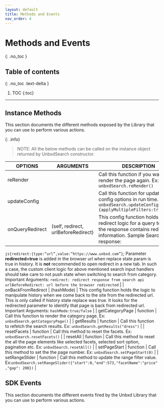 ```yaml
---
layout: default
title: Methods and Events
nav_order: 4
---
```


# Methods and Events
{: .no_toc }

## Table of contents
{: .no_toc .text-delta }

1. TOC
{:toc}

---

## Instance Methods


This section documents the different methods exposed by the Library that you can use to perform various actions.

{: .info}
> NOTE: All the below methods can be called on the instance object returned by UnbxdSearch constructor.

| OPTIONS | ARGUMENTS | DESCRIPTION |
|----------|----------|----------|
| reRender |  | Call this function if you want to render the page again. Ex: `unbxdSearch.reRender()` |
| updateConfig |  | Call this function for updating the config options in run time. Ex: `unbxdSearch.updateConfig({facet:{applyMultipleFilters:true}})` |
| onQueryRedirect | (self, redirect, urlBeforeRedirect) | This config function holds the redirect logic for a query to which the response contains redirect information. Sample Search api response: 
```js{redirect:{type:”url”,value:”https://www.unbxd.com”}```;
Parameter **redirected=true** is added in the browser url when replace state param is true in history.
It is **not** recommended to open redirect in a new tab. In such a case, the custom client logic for above mentioned search input handlers should take care to not push state when switching to search from category. 
Important Arguments: 
```redirect: redirect response from search api```
```urlBeforeRedirect: url before the browser redirected``` |
| onBackFromRedirect | (hashMode) | This config function holds the logic to manipulate history when we come back to the site from the redirected url. This is only called if history state replace was true. It looks for the redirected parameter to identify that page is back from redirected url. Important Arguments:
```hashMode:true/false``` |
| getCategoryPage | function | Call this function to render the category page. Ex: `unbxdSearch.getCategoryPage()` |
| getResults | function | Call this function to refetch the search results. Ex: `unbxdSearch.getResults("dress")` |
| resetFacets | function | Call this method to reset the facets. Ex: `unbxdSearch.resetFacets()` |
| resetAll | function | Call this method to reset the all the page elements like selected facets, selected sort option, pagination etc. Ex: `unbxdSearch.resetAll()` |
| setPageStart | function | Call this method to set the the page number. Ex: `unbxdSearch.setPageStart(0)` |
| setRangeSlider | function | Call this method to update the range filter value. Ex:`unbxdSearch.setRangeSlider({"start":0,"end":573,"facetName":"price","gap": 200})` |
<!-- | getSelectedFacetsCount | function | Call this function if you want to  get the total count of selected facets Ex: `unbxdSearch.getSelectedFacetsCount()` | -->
<!-- | getAllSelectedFacets | function | Call this function to get the count of the selected facets Ex: `unbxdSearch.getAllSelectedFacets()` | -->
<!-- | getSelectedFacetValueCount | function | Call this function to get the total count of selected facet values. Ex: `unbxdSearch.getSelectedFacetValueCount()` | -->


## SDK Events

This section documents the different events fired by the Unbxd Library that you can use to perform various actions.
